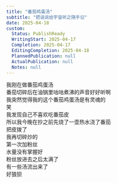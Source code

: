 ```yaml
---
title: "番茄鸡蛋汤"
subtitle: "把话说给宇宙听之随手记"
date: 2025-04-18
custom:
  Status: PublishReady
  WritingStart: 2025-04-17
  Completion: 2025-04-17
  EditingCompletion: 2025-04-18
  PlannedPublication: null
  ActualPublication: null
  Notes: null
---          
```

我刚在做番茄鸡蛋汤        
番茄切碎后在油锅里咕咕煮沸的声音好好听啊        
我突然觉得我的这个番茄鸡蛋汤是有灵魂的        
笑          
我发现自己不喜欢吃番茄皮        
所以我今晚在抄之前先烧了一壶热水浇了番茄        
把皮拨了        
我再切碎炒的          
第一次加粉丝        
水量没有掌握好        
粉丝放进去之后太满了        
有一些汤流出来了        
好狼狈          
      